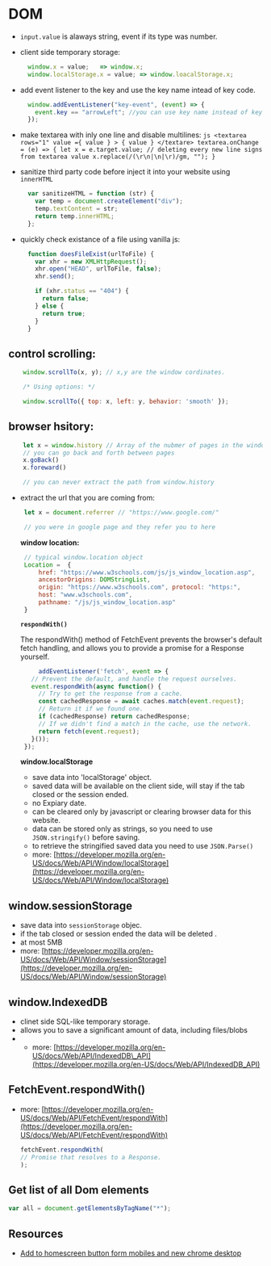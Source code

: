 # DOM

* `input.value` is alaways string, event if its type was number.
* client side temporary storage:

  ```javascript
    window.x = value;   => window.x;
    window.localStorage.x = value; => window.loacalStorage.x;
  ```

* add event listener to the key and use the key name intead of key code.

  ```javascript
    window.addEventListener("key-event", (event) => {
      event.key == "arrowLeft"; //you can use key name instead of key code.
    });
  ```

* make textarea with inly one line and disable multilines: `js <textarea rows="1" value ={ value } > { value } </textare> textarea.onChange = (e) => { let x = e.target.value; // deleting every new line signs from textarea value x.replace(/(\r\n|\n|\r)/gm, ""); }`
* sanitize third party code before inject it into your website using `innerHTML`

  ```javascript
    var sanitizeHTML = function (str) {
      var temp = document.createElement("div");
      temp.textContent = str;
      return temp.innerHTML;
    };
  ```

* quickly check existance of a file using vanilla js:

  ```javascript
    function doesFileExist(urlToFile) {
      var xhr = new XMLHttpRequest();
      xhr.open("HEAD", urlToFile, false);
      xhr.send();

      if (xhr.status == "404") {
        return false;
      } else {
        return true;
      }
    }
  ```

## control scrolling:

```javascript
    window.scrollTo(x, y); // x,y are the window cordinates.

    /* Using options: */

    window.scrollTo({ top: x, left: y, behavior: 'smooth' });
```

## browser hsitory:

```javascript
    let x = window.history // Array of the nubmer of pages in the window history
    // you can go back and forth between pages
    x.goBack()
    x.foreward()

    // you can never extract the path from window.history
```

* extract the url that you are coming from:

  ```javascript
   let x = document.referrer // "https://www.google.com/"

   // you were in google page and they refer you to here
  ```

  **window location:**

  ```javascript
   // typical window.location object
   Location =  { 
       href: "https://www.w3schools.com/js/js_window_location.asp", 
       ancestorOrigins: DOMStringList, 
       origin: "https://www.w3schools.com", protocol: "https:",
       host: "www.w3schools.com", 
       pathname: "/js/js_window_location.asp"
   }
  ```

  **`respondWith()`**

  The respondWith\(\) method of FetchEvent prevents the browser's default fetch handling, and allows you to provide a promise for a Response yourself.

  ```javascript
       addEventListener('fetch', event => {
     // Prevent the default, and handle the request ourselves.
     event.respondWith(async function() {
       // Try to get the response from a cache.
       const cachedResponse = await caches.match(event.request);
       // Return it if we found one.
       if (cachedResponse) return cachedResponse;
       // If we didn't find a match in the cache, use the network.
       return fetch(event.request);
     }());
   });
  ```

  **window.localStorage**

  * save data into 'localStorage' object.
  * saved data will be available on the client side, will stay if the tab closed or the session ended.
  * no Expiary date.
  * can be cleared only by javascript or clearing browser data for this website.
  * data can be stored only as strings, so you need to use `JSON.stringify()` before saving. 
  * to retrieve the stringified saved data you need to use `JSON.Parse()`
  * more: [https://developer.mozilla.org/en-US/docs/Web/API/Window/localStorage](https://developer.mozilla.org/en-US/docs/Web/API/Window/localStorage)

## window.sessionStorage

* save data into `sessionStorage` objec.
* if the tab closed or session ended the data will be deleted .
* at most 5MB
* more: [https://developer.mozilla.org/en-US/docs/Web/API/Window/sessionStorage](https://developer.mozilla.org/en-US/docs/Web/API/Window/sessionStorage)

## window.IndexedDB

* clinet side SQL-like temporary storage.
* allows you to save a significant amount of data, including files/blobs
* * more: [https://developer.mozilla.org/en-US/docs/Web/API/IndexedDB\_API](https://developer.mozilla.org/en-US/docs/Web/API/IndexedDB_API)

## FetchEvent.respondWith\(\)

* more: [https://developer.mozilla.org/en-US/docs/Web/API/FetchEvent/respondWith](https://developer.mozilla.org/en-US/docs/Web/API/FetchEvent/respondWith)

  ```javascript
  fetchEvent.respondWith(
  // Promise that resolves to a Response.
  ​);
  ```

## Get list of all Dom elements

```javascript
var all = document.getElementsByTagName("*");
```

## Resources

* [Add to homescreen button form mobiles and new chrome desktop](https://developer.mozilla.org/en-US/docs/Web/Progressive_web_apps/Add_to_home_screen)

